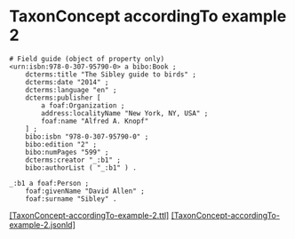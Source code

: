 # TaxonConcept accordingTo example 2

```turtle
# Field guide (object of property only)
<urn:isbn:978-0-307-95790-0> a bibo:Book ;
    dcterms:title "The Sibley guide to birds" ;
    dcterms:date "2014" ;
    dcterms:language "en" ;
    dcterms:publisher [ 
        a foaf:Organization ;
        address:localityName "New York, NY, USA" ;
        foaf:name "Alfred A. Knopf" 
    ] ;
    bibo:isbn "978-0-307-95790-0" ;
    bibo:edition "2" ;
    bibo:numPages "599" ;
    dcterms:creator "_:b1" ;
    bibo:authorList ( "_:b1" ) .

_:b1 a foaf:Person ;
    foaf:givenName "David Allen" ;
    foaf:surname "Sibley" .
```

[&lsqb;TaxonConcept-accordingTo-example-2.ttl&rsqb;](https://github.com/tdwg/tcs2/blob/master/examples/TaxonConcept-accordingTo-example-2.ttl)&nbsp;[&lsqb;TaxonConcept-accordingTo-example-2.jsonld&rsqb;](https://github.com/tdwg/tcs2/blob/master/examples/TaxonConcept-accordingTo-example-2.jsonld)


